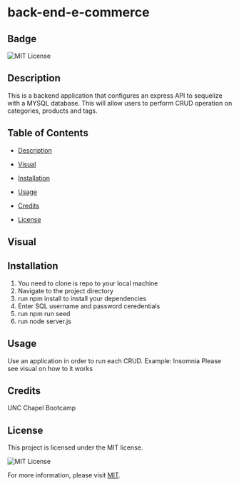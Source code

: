 # back-end-e-commerce
  ## Badge

  ![MIT License](https://img.shields.io/badge/License-MIT-yellow.svg)

  ## Description

  This is a backend application that configures an express API to sequelize with a MYSQL database. This will allow users to perform CRUD operation on categories, products and tags. 

  ## Table of Contents 

  * [Description](#description)

  * [Visual](visual)

  * [Installation](#installation)

  * [Usage](#usage)

  * [Credits](#credits)

  * [License](#license)

  ## Visual
  

  ## Installation
  
  1) You need to clone is repo to your local machine
  2) Navigate to the project directory
  3) run npm install to install your dependencies
  4) Enter SQL username and password ceredentials
  5) run npm run seed
  6) run node server.js

  ## Usage

  Use an application in order to run each CRUD. Example: Insomnia
  Please see visual on how to it works
  
  ## Credits
  
  UNC Chapel Bootcamp
  
  ## License
 
  This project is licensed under the MIT license.

![MIT License](https://img.shields.io/badge/License-MIT-yellow.svg)

For more information, please visit [MIT](https://opensource.org/licenses/MIT/).
 

